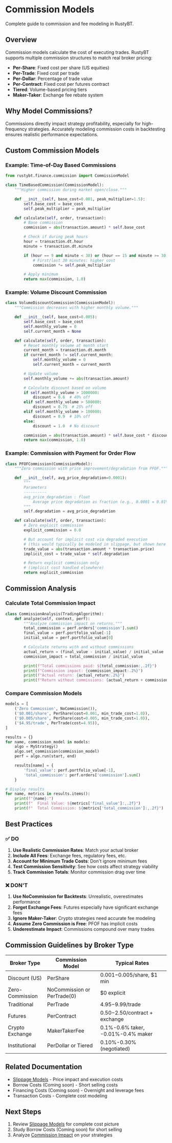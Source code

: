 # Commission Models

Complete guide to commission and fee modeling in RustyBT.

## Overview

Commission models calculate the cost of executing trades. RustyBT supports multiple commission structures to match real broker pricing:

- **Per-Share**: Fixed cost per share (US equities)
- **Per-Trade**: Fixed cost per trade
- **Per-Dollar**: Percentage of trade value
- **Per-Contract**: Fixed cost per futures contract
- **Tiered**: Volume-based pricing tiers
- **Maker-Taker**: Exchange fee rebate system

## Why Model Commissions?

Commissions directly impact strategy profitability, especially for high-frequency strategies. Accurately modeling commission costs in backtesting ensures realistic performance expectations.

## Custom Commission Models

### Example: Time-of-Day Based Commissions

```python
from rustybt.finance.commission import CommissionModel

class TimeBasedCommission(CommissionModel):
    """Higher commission during market open/close."""

    def __init__(self, base_cost=0.001, peak_multiplier=1.5):
        self.base_cost = base_cost
        self.peak_multiplier = peak_multiplier

    def calculate(self, order, transaction):
        # Base commission
        commission = abs(transaction.amount) * self.base_cost

        # Check if during peak hours
        hour = transaction.dt.hour
        minute = transaction.dt.minute

        if (hour == 9 and minute < 30) or (hour == 15 and minute >= 30):
            # First/last 30 minutes: higher cost
            commission *= self.peak_multiplier

        # Apply minimum
        return max(commission, 1.0)
```

### Example: Volume Discount Commission

```python
class VolumeDiscountCommission(CommissionModel):
    """Commission decreases with higher monthly volume."""

    def __init__(self, base_cost=0.005):
        self.base_cost = base_cost
        self.monthly_volume = 0
        self.current_month = None

    def calculate(self, order, transaction):
        # Reset monthly volume at month start
        current_month = transaction.dt.month
        if current_month != self.current_month:
            self.monthly_volume = 0
            self.current_month = current_month

        # Update volume
        self.monthly_volume += abs(transaction.amount)

        # Calculate discount based on volume
        if self.monthly_volume > 1000000:
            discount = 0.6  # 40% off
        elif self.monthly_volume > 500000:
            discount = 0.75  # 25% off
        elif self.monthly_volume > 100000:
            discount = 0.9  # 10% off
        else:
            discount = 1.0  # No discount

        commission = abs(transaction.amount) * self.base_cost * discount
        return max(commission, 1.0)
```

### Example: Commission with Payment for Order Flow

```python
class PFOFCommission(CommissionModel):
    """Zero commission with price improvement/degradation from PFOF."""

    def __init__(self, avg_price_degradation=0.0001):
        """
        Parameters
        ----------
        avg_price_degradation : float
            Average price degradation as fraction (e.g., 0.0001 = 0.01%)
        """
        self.degradation = avg_price_degradation

    def calculate(self, order, transaction):
        # Zero explicit commission
        explicit_commission = 0.0

        # But account for implicit cost via degraded execution
        # (this would typically be modeled in slippage, but shown here for illustration)
        trade_value = abs(transaction.amount * transaction.price)
        implicit_cost = trade_value * self.degradation

        # Return explicit commission only
        # (implicit cost handled elsewhere)
        return explicit_commission
```

## Commission Analysis

### Calculate Total Commission Impact

```python
class CommissionAnalysis(TradingAlgorithm):
    def analyze(self, context, perf):
        """Analyze commission impact on returns."""
        total_commission = perf.orders['commission'].sum()
        final_value = perf.portfolio_value[-1]
        initial_value = perf.portfolio_value[0]

        # Calculate returns with and without commissions
        actual_return = (final_value - initial_value) / initial_value
        commission_impact = total_commission / initial_value

        print(f"Total commissions paid: ${total_commission:,.2f}")
        print(f"Commission impact: {commission_impact:.2%}")
        print(f"Actual return: {actual_return:.2%}")
        print(f"Return without commissions: {actual_return + commission_impact:.2%}")
```

### Compare Commission Models

```python
models = [
    ('Zero Commission', NoCommission()),
    ('$0.001/share', PerShare(cost=0.001, min_trade_cost=1.0)),
    ('$0.005/share', PerShare(cost=0.005, min_trade_cost=1.0)),
    ('$4.95/trade', PerTrade(cost=4.95)),
]

results = {}
for name, commission_model in models:
    algo = MyStrategy()
    algo.set_commission(commission_model)
    perf = algo.run(start, end)

    results[name] = {
        'final_value': perf.portfolio_value[-1],
        'total_commission': perf.orders['commission'].sum()
    }

# Display results
for name, metrics in results.items():
    print(f"{name}:")
    print(f"  Final Value: ${metrics['final_value']:,.2f}")
    print(f"  Total Commission: ${metrics['total_commission']:,.2f}")
```

## Best Practices

### ✅ DO

1. **Use Realistic Commission Rates**: Match your actual broker
2. **Include All Fees**: Exchange fees, regulatory fees, etc.
3. **Account for Minimum Trade Costs**: Don't ignore minimum fees
4. **Test Commission Sensitivity**: See how costs affect strategy viability
5. **Track Commission Totals**: Monitor commission drag over time

### ❌ DON'T

1. **Use NoCommission for Backtests**: Unrealistic, overestimates performance
2. **Forget Exchange Fees**: Futures especially have significant exchange fees
3. **Ignore Maker-Taker**: Crypto strategies need accurate fee modeling
4. **Assume Zero Commission is Free**: PFOF has implicit costs
5. **Underestimate Impact**: Commissions compound over many trades

## Commission Guidelines by Broker Type

| Broker Type | Commission Model | Typical Rates |
|-------------|------------------|---------------|
| Discount (US) | PerShare | $0.001-$0.005/share, $1 min |
| Zero-Commission | NoCommission or PerTrade(0) | $0 explicit |
| Traditional | PerTrade | $4.95-$9.99/trade |
| Futures | PerContract | $0.50-$2.50/contract + exchange |
| Crypto Exchange | MakerTakerFee | 0.1%-0.6% taker, -0.01%-0.4% maker |
| Institutional | PerDollar or Tiered | 0.10%-0.30% (negotiated) |

## Related Documentation

- [Slippage Models](slippage.md) - Price impact and execution costs
- Borrow Costs (Coming soon) - Short selling costs
- Financing Costs (Coming soon) - Overnight and leverage fees
- Transaction Costs - Complete cost modeling

## Next Steps

1. Review [Slippage Models](slippage.md) for complete cost picture
2. Study Borrow Costs (Coming soon) for short selling
3. Analyze [Commission Impact](../workflows/examples.md) on your strategies
